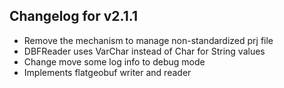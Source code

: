## Changelog for v2.1.1
+ Remove the mechanism to manage non-standardized prj file
+ DBFReader uses VarChar instead of Char for String values
+ Change move some log info to debug mode
+ Implements flatgeobuf writer and reader